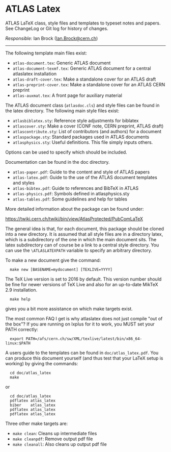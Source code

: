 # ATLAS Latex

ATLAS LaTeX class, style files and templates to typeset notes and papers.
See ChangeLog or Git log for history of changes.

*Responsible:* Ian Brock (Ian.Brock@cern.ch)

--------------------------------------------

The following template main files exist:

- `atlas-document.tex`: Generic ATLAS document 
- `atlas-document-texmf.tex`: Generic ATLAS document for a central atlaslatex installation 
- `atlas-draft-cover.tex`: Make a standalone cover for an ATLAS draft
- `atlas-preprint-cover.tex`: Make a standalone cover for an ATLAS CERN preprint
- `atlas-auxmat.tex`:	A front page for auxiliary material  
  
The ATLAS document class (`atlasdoc.cls`) and style files can be found in 
the latex directory. The following main style files exist:
- `atlasbiblatex.sty`:		Reference style adjustments for biblatex
- `atlascover.sty`:		Make a cover (CONF note, CERN preprint, ATLAS draft)
- `atlascontribute.sty`:	List of contributors (and authors) for a document
- `atlaspackage.sty`:		Standard packages used in ATLAS documents
- `atlasphysics.sty`:		Useful definitions. This file simply inputs others.

Options can be used to specify which should be included.

Documentation can be found in the doc directory.
  - `atlas-paper.pdf`:		Guide to the content and style of ATLAS papers
  - `atlas-latex.pdf`:		Guide to the use of the ATLAS document templates and styles
  - `atlas-bibtex.pdf`:		Guide to references and BibTeX in ATLAS
  - `atlas-physics.pdf`:	Symbols defined in atlasphysics.sty
  - `atlas-tables.pdf`:	Some guidelines and help for tables  

More detailed information about the package can be found under:

https://twiki.cern.ch/twiki/bin/view/AtlasProtected/PubComLaTeX  

The general idea is that, for each document, this package should be cloned into a new directory.
It is assumed that all style files are in a directory latex, which is a subdirectory of 
the one in which the main document sits.
The latex subdirectory can of course be a link to a central style directory.
You can use the `\ATLASLATEXPATH` variable to specify an arbitrary directory.  

To make a new document give the command:
```
  make new [BASENAME=mydocument] [TEXLIVE=YYYY]
```


The TeX Live version is set to 2016 by default.
This version number should be fine for newer versions of TeX Live 
and also for an up-to-date MikTeX 2.9 installation.
```
  make help
```
gives you a bit more assistance on which make targets exist.


The most common FAQ I get is why atlaslatex does not just compile "out of the box"?
If you are running on lxplus for it to work, you MUST set your PATH correctly:
```
  export PATH=/afs/cern.ch/sw/XML/texlive/latest/bin/x86_64-linux:$PATH
```

A users guide to the templates can be found in `doc/atlas_latex.pdf`. You can produce
this document yourself (and thus test that your LaTeX setup is working)
by giving the commands:
```
  cd doc/atlas_latex
  make
```

or
```
  cd doc/atlas_latex
  pdflatex atlas_latex
  biber    atlas_latex
  pdflatex atlas_latex
  pdflatex atlas_latex
```


Three other make targets are:
  - `make clean`:				Cleans up intermediate files
  - `make cleanpdf`:				Remove output pdf file
  - `make cleanall`:			Also cleans up output pdf file
